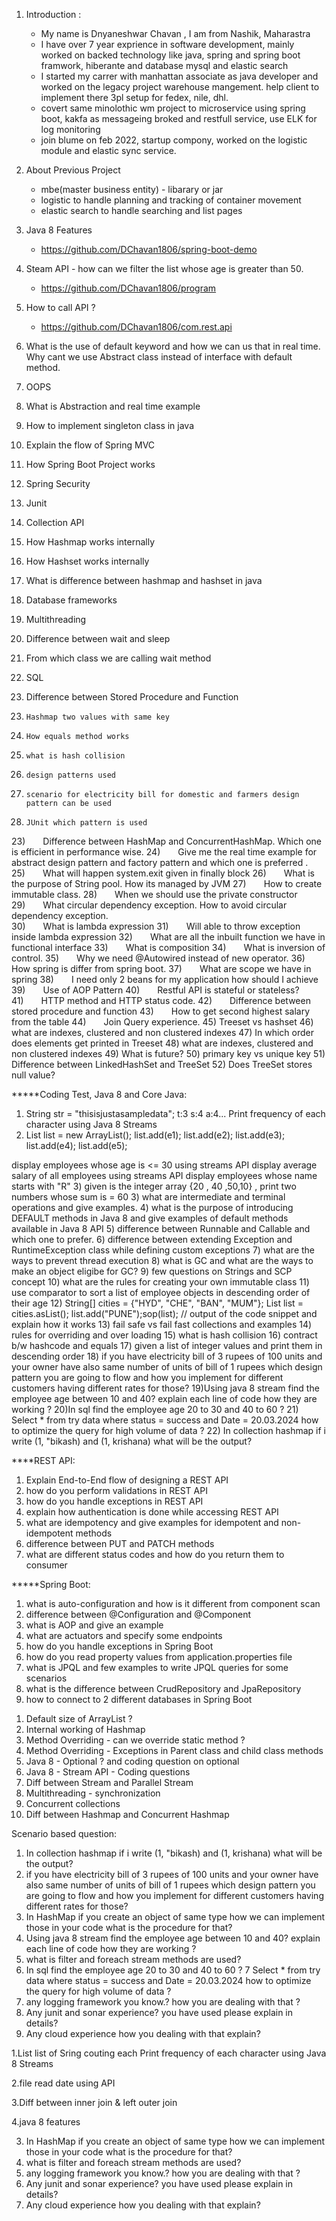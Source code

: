1. Introduction : 
   - My name is Dnyaneshwar Chavan , I am from Nashik, Maharastra 
   - I have over 7 year exprience in software development, mainly worked on backed technology 
     like java, spring and spring boot framwork, hiberante and database mysql and elastic search
   - I started my carrer with manhattan associate as java developer and worked on the legacy project warehouse mangement. help client to implement there 3pl setup for fedex, nile, dhl.
   - covert same minolothic wm project to microservice using spring boot, kakfa as messageing broked and restfull service, use ELK for log monitoring 
   - join blume on feb 2022, startup compony,  worked on the logistic module and elastic sync service.

2. About Previous Project
   - mbe(master business entity) - libarary or jar 
   - logistic to handle planning and tracking of container movement
   - elastic search to handle searching and list pages 

3. Java 8 Features
   - https://github.com/DChavan1806/spring-boot-demo
4. Steam API - how can we filter the list whose age is greater than 50.
   - https://github.com/DChavan1806/program

5. How to call API ?
   - https://github.com/DChavan1806/com.rest.api


5. What is the use of default keyword and how we can us that in real time. Why cant we use Abstract class instead of interface with default method.
6. OOPS
7. What is Abstraction and real time example
8. How to implement singleton class in java
9. Explain the flow of Spring MVC
10. How Spring Boot Project works
11. Spring Security
12. Junit
13. Collection API
14. How Hashmap works internally
15. How Hashset works internally
16. What is difference between hashmap and hashset in java
17. Database frameworks
18. Multithreading
19. Difference between wait and sleep
20. From which class we are calling wait  method
21. SQL
22. Difference between Stored Procedure and Function
23)     Hashmap two values with same key
24)     How equals method works
25)     what is hash collision
26)     design patterns used
27)     scenario for electricity bill for domestic and farmers design pattern can be used
28)     JUnit which pattern is used
23)  Difference between HashMap and ConcurrentHashMap. Which one is efficient in performance wise.
24)  Give me the real time example for abstract design pattern and factory pattern and which one is preferred .
25)  What will happen system.exit given in finally block
26)  What is the purpose of String pool. How its managed by JVM
27)  How to create immutable class.
28)  When we should use the private constructor
29)  What circular dependency exception. How to avoid circular dependency exception.  
30)  What is lambda expression
31)  Will able to throw exception inside lambda expression
32)  What are all the inbuilt function we have in functional interface 
33)  What is composition
34)  What is inversion of control.
35)  Why we need @Autowired instead of new operator.
36)  How spring is differ from spring boot.
37)  What are scope we have in spring
38)  I need only 2 beans for my application how should I achieve 
39)  Use of AOP Pattern
40)  Restful API is stateful or stateless?
41)  HTTP method and HTTP status code.
42)  Difference between stored procedure and function
43)  How to get second highest salary from the table
44)  Join Query experience.
45) Treeset vs hashset
46) what are indexes, clustered and non clustered indexes
47) In which order does elements get printed in Treeset
48) what are indexes, clustered and non clustered indexes
49) What is future?
50) primary key vs unique key
51)  Difference between LinkedHashSet and TreeSet
52) Does TreeSet stores null value?

 

 

 

*****Coding Test, Java 8 and Core Java:

 

 

1) String str = "thisisjustasampledata";
t:3
s:4
a:4... Print frequency of each character using Java 8 Streams
2) List<Employee> list = new ArrayList<Employee>();
     list.add(e1);
              list.add(e2);
              list.add(e3);
              list.add(e4);
              list.add(e5);

 

display employees whose age is <= 30 using streams API
display average salary of all employees using streams API
display employees whose name starts with "R"
3) given is the integer array {20 , 40 ,50,10} , print two numbers whose sum is = 60
3) what are intermediate and terminal operations and give examples.
4) what is the purpose of introducing DEFAULT methods in Java 8 and give examples of default methods available in Java 8 API
5) difference between Runnable and Callable and which one to prefer.
6) difference between extending Exception and RuntimeException class while defining custom exceptions
7) what are the ways to prevent thread execution
8) what is GC and what are the ways to make an object eligibe for GC?
9) few questions on Strings and SCP concept
10) what are the rules for creating your own immutable class
11) use comparator to sort a list of employee objects in descending order of their age
12) String[] cities = {"HYD", "CHE", "BAN", "MUM"};
List<String> list = cities.asList();
list.add("PUNE");sop(list); // output of the code snippet and explain how it works
13) fail safe vs fail fast collections and examples
14) rules for overriding and over loading
15) what is hash collision
16) contract b/w hashcode and equals
17) given a list of integer values and print them in descending order
18) if you have electricity bill of 3 rupees of 100 units and your owner have also same number of units of bill of 1 rupees which design pattern you are going to flow and how you implement for different customers having different rates for those?
19)Using java 8 stream find the employee age between  10 and 40? explain each line of code how they are working ?
20)In sql find the  employee age 20 to 30 and 40 to 60 ?
21) Select * from try data where status = success and  Date = 20.03.2024 how to optimize the query for high volume of data ?
22) In collection hashmap if i write (1, "bikash) and (1, krishana) what will be the output?

 

 

****REST API:
1) Explain End-to-End flow of designing a REST API
2) how do you perform validations in REST API
3) how do you handle exceptions in REST API
4) explain how authentication is done while accessing REST API
5) what are idempotency and give examples for idempotent and non-idempotent methods
6) difference between PUT and PATCH methods
7) what are different status codes and how do you return them to consumer

 

*****Spring Boot:
1) what is auto-configuration and how is it different from component scan
2) difference between @Configuration and @Component
3) what is AOP and give an example
4) what are actuators and specify some endpoints
5) how do you handle exceptions in Spring Boot
6) how do you read property values from application.properties file
7) what is JPQL and few examples to write JPQL queries for some scenarios
8) what is the difference between CrudRepository and JpaRepository
9) how to connect to 2 different databases in Spring Boot

 

 

1. Default size of ArrayList ?
2. Internal working of Hashmap
3. Method Overriding - can we override static method ?
4. Method Overriding - Exceptions in Parent class and child class methods
5. Java 8 - Optional ? and coding question on optional
6. Java 8 - Stream API - Coding questions
7. Diff between Stream and Parallel Stream
8. Multithreading - synchronization
9. Concurrent collections
10. Diff between Hashmap and Concurrent Hashmap

 

 

 

Scenario based question:

 

1. In collection hashmap if i write (1, "bikash) and (1, krishana) what will be the output?
2. if you have electricity bill of 3 rupees of 100 units and your owner have also same number of units of bill of 1 rupees which design pattern you are going to flow and how you implement for different customers having different rates for those?
3. In HashMap if you create an object of same type how we can implement those in your code what is the procedure for that?
4. Using java 8 stream find the employee age between  10 and 40? explain each line of code how they are working ?
5. what is filter and foreach  stream  methods are used?
6. In sql find the  employee age 20 to 30 and 40 to 60 ?
7 Select * from try data where status = success and  Date = 20.03.2024 how to optimize the query for high volume of data ?
8. any logging framework you know.? how you are dealing with that ?
9. Any junit and sonar experience? you have used please explain in details?
10. Any cloud experience how you dealing with that explain?

 

 

1.List<String> list of Sring couting each Print frequency of each character using Java 8 Streams

2.file read date using API

3.Diff between inner join & left outer join 

4.java 8 features

 

 

 

3. In HashMap if you create an object of same type how we can implement those in your code what is the procedure for that?
5. what is filter and foreach  stream  methods are used?
8. any logging framework you know.? how you are dealing with that ?
9. Any junit and sonar experience? you have used please explain in details?
10. Any cloud experience how you dealing with that explain?